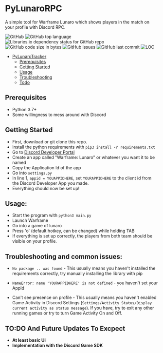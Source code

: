 # PyLunaroRPC
A simple tool for Warframe Lunaro which shows players in the match on your profile with Discord RPC.

![GitHub](https://img.shields.io/github/license/kozabrada123/PyLunaroTracker)
![GitHub top language](https://img.shields.io/github/languages/top/kozabrada123/PyLunaroTracker)
![Libraries.io dependency status for GitHub repo](https://img.shields.io/librariesio/github/kozabrada123/PyLunaroTracker)
![GitHub code size in bytes](https://img.shields.io/github/languages/code-size/kozabrada123/PyLunaroTracker)
![GitHub issues](https://img.shields.io/github/issues/kozabrada123/PyLunaroTracker)
![GitHub last commit](https://img.shields.io/github/last-commit/kozabrada123/PyLunaroTracker)
![LOC](https://img.shields.io/tokei/lines/github/kozabrada123/PyLunaroTracker)



- [PyLunaroTracker](#PyLunaroTracker)
  - [Prerequisites](#prerequisites)
  - [Getting Started](#getting-started)
  - [Usage](#usage)
  - [Troubleshooting](#troubleshooting-and-common-issues)
  - [Todo](TO:DO-And-Future-Updates-To-Excpect)



## Prerequisites

* Python 3.7+
* Some willingness to mess around with Discord



## Getting Started

- First, download or git clone this repo.
- Install the python requirements with `pip3 install -r requirements.txt`
- Go to [Discord Developer Portal](https://discord.com/developers/applications)
- Create an app called "Warframe: Lunaro" or whatever you want it to be named
- Copy the Application Id of the app
- Go into `settings.py`
- In line 1, `appid = YOUAPPIDHERE`, set `YOURAPPIDHERE` to the client id from the Discord Developer App you made.
- Everything should now be set up!

## Usage:

- Start the program with `python3 main.py`
- Launch Warframe
- Go into a game of lunaro
- Press 'o' (default hotkey, can be changed) while holding TAB
- If everything is set up correctly, the players from both team should be visible on your profile.

## Troubleshooting and common issues:

- `No package .. was found` - This usually means you haven't installed the requirements correctly, try manually installing the library with pip

- `NameError: name 'YOURAPPIDHERE' is not defined` - you haven't set your AppId

- Can't see presence on profile - This usually means you haven't enabled Game Activity in Discord Settings (`Settings/Activity Status/Display current activity as status message`). If you have, try to exit any other running games or try to turn Game Activity On and Off. 


## TO:DO And Future Updates To Excpect

- **At least basic Ui**
- **Implementation with the Discord Game SDK**
